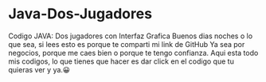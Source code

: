 # Java-Dos-Jugadores
Codigo JAVA: Dos jugadores con Interfaz Grafica
Buenos dias noches o lo que sea, si lees esto es porque te comparti mi link de GitHub
Ya sea por negocios, porque me caes bien o porque te tengo confianza.
Aqui esta todo mis codigos, lo que tienes que hacer es dar click en el codigo que tu quieras ver y ya.😀
